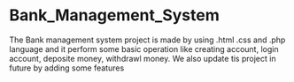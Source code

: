# Bank_Management_System
The Bank management system project is made by using .html .css and .php language and it perform some basic operation like creating account, login account, deposite money, withdrawl money. We also update tis project in future by adding some features
